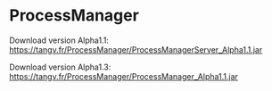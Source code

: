 # ProcessManager

Download version Alpha1.1: https://tangv.fr/ProcessManager/ProcessManagerServer_Alpha1.1.jar

Download version Alpha1.3: https://tangv.fr/ProcessManager/ProcessManager_Alpha1.1.jar
